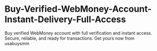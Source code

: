 # Buy-Verified-WebMoney-Account-Instant-Delivery-Full-Access
Buy verified WebMoney account with full verification and instant access. Secure, reliable, and ready for transactions. Get yours now from usabuysmm
